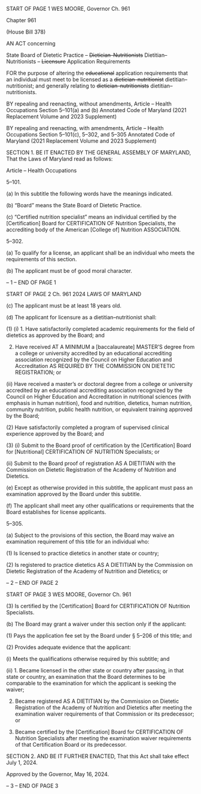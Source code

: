 START OF PAGE 1
WES MOORE, Governor Ch. 961

Chapter 961

(House Bill 378)

AN ACT concerning

State Board of Dietetic Practice – ~~Dietician–Nutritionists~~
Dietitian–Nutritionists – ~~Licensure~~ Application Requirements

FOR the purpose of altering the ~~educational~~ application requirements that an individual
must meet to be licensed as a ~~dietician–nutritionist~~ dietitian–nutritionist; and
generally relating to ~~dietician–nutritionists~~ dietitian–nutritionists.

BY repealing and reenacting, without amendments,
Article – Health Occupations
Section 5–101(a) and (b)
Annotated Code of Maryland
(2021 Replacement Volume and 2023 Supplement)

BY repealing and reenacting, with amendments,
Article – Health Occupations
Section 5–101(c), 5–302, and 5–305
Annotated Code of Maryland
(2021 Replacement Volume and 2023 Supplement)

SECTION 1. BE IT ENACTED BY THE GENERAL ASSEMBLY OF MARYLAND,
That the Laws of Maryland read as follows:

Article – Health Occupations

5–101.

(a) In this subtitle the following words have the meanings indicated.

(b) “Board” means the State Board of Dietetic Practice.

(c) “Certified nutrition specialist” means an individual certified by the
[Certification] Board for CERTIFICATION OF Nutrition Specialists, the accrediting body
of the American [College of] Nutrition ASSOCIATION.

5–302.

(a) To qualify for a license, an applicant shall be an individual who meets the
requirements of this section.

(b) The applicant must be of good moral character.

– 1 –
END OF PAGE 1

START OF PAGE 2
Ch. 961 2024 LAWS OF MARYLAND

(c) The applicant must be at least 18 years old.

(d) The applicant for licensure as a dietitian–nutritionist shall:

(1) (i) 1. Have satisfactorily completed academic requirements for
the field of dietetics as approved by the Board; and

2. Have received AT A MINIMUM a [baccalaureate]
MASTER’S degree from a college or university accredited by an educational accrediting
association recognized by the Council on Higher Education and Accreditation AS
REQUIRED BY THE COMMISSION ON DIETETIC REGISTRATION; or

(ii) Have received a master’s or doctoral degree from a college or
university accredited by an educational accrediting association recognized by the Council
on Higher Education and Accreditation in nutritional sciences (with emphasis in human
nutrition), food and nutrition, dietetics, human nutrition, community nutrition, public
health nutrition, or equivalent training approved by the Board;

(2) Have satisfactorily completed a program of supervised clinical
experience approved by the Board; and

(3) (i) Submit to the Board proof of certification by the [Certification]
Board for [Nutritional] CERTIFICATION OF NUTRITION Specialists; or

(ii) Submit to the Board proof of registration AS A DIETITIAN with
the Commission on Dietetic Registration of the Academy of Nutrition and Dietetics.

(e) Except as otherwise provided in this subtitle, the applicant must pass an
examination approved by the Board under this subtitle.

(f) The applicant shall meet any other qualifications or requirements that the
Board establishes for license applicants.

5–305.

(a) Subject to the provisions of this section, the Board may waive an examination
requirement of this title for an individual who:

(1) Is licensed to practice dietetics in another state or country;

(2) Is registered to practice dietetics AS A DIETITIAN by the Commission
on Dietetic Registration of the Academy of Nutrition and Dietetics; or

– 2 –
END OF PAGE 2

START OF PAGE 3
WES MOORE, Governor Ch. 961

(3) Is certified by the [Certification] Board for CERTIFICATION OF
Nutrition Specialists.

(b) The Board may grant a waiver under this section only if the applicant:

(1) Pays the application fee set by the Board under § 5–206 of this title; and

(2) Provides adequate evidence that the applicant:

(i) Meets the qualifications otherwise required by this subtitle; and

(ii) 1. Became licensed in the other state or country after
passing, in that state or country, an examination that the Board determines to be
comparable to the examination for which the applicant is seeking the waiver;

2. Became registered AS A DIETITIAN by the Commission on
Dietetic Registration of the Academy of Nutrition and Dietetics after meeting the
examination waiver requirements of that Commission or its predecessor; or

3. Became certified by the [Certification] Board for
CERTIFICATION OF Nutrition Specialists after meeting the examination waiver
requirements of that Certification Board or its predecessor.

SECTION 2. AND BE IT FURTHER ENACTED, That this Act shall take effect July
1, 2024.

Approved by the Governor, May 16, 2024.

– 3 –
END OF PAGE 3